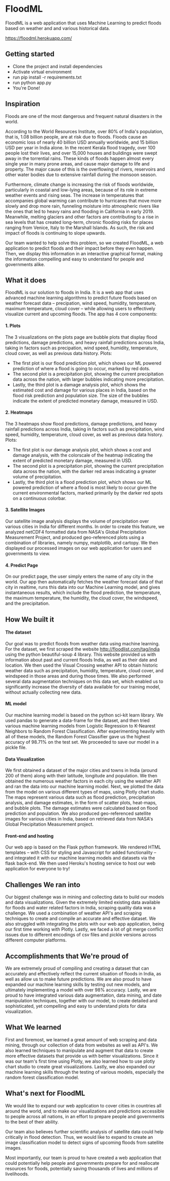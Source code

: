 # FloodML
FloodML is a web application that uses Machine Learning to predict floods based on weather and and various historical data.

https://floodml.herokuapp.com/

## Getting started
- Clone the project and install dependencies
- Activate virtual environment
- run pip install -r requirements.txt
- run python app.py
- You're Done!


## Inspiration
Floods are one of the most dangerous and frequent natural disasters in the world.

According to the World Resources Institute, over 80% of India's population, that is, 1.08 billion people, are at risk due to floods. Floods cause an economic loss of nearly 40 billion USD annually worldwide, and 15 billion USD per year in India alone. In the recent Kerala flood tragedy, over 100 people lost their lives, and over 15,000 houses and buildings were swept away in the torrential rains. These kinds of floods happen almost every single year in many prone areas, and cause major damage to life and property. The major cause of this is the overflowing of rivers, reservoirs and other water bodies due to extensive rainfall during the monsoon season.

Furthermore, climate change is increasing the risk of floods worldwide, particularly in coastal and low-lying areas, because of its role in extreme weather events and rising seas. The increase in temperatures that accompanies global warming can contribute to hurricanes that move more slowly and drop more rain, funneling moisture into atmospheric rivers like the ones that led to heavy rains and flooding in California in early 2019. Meanwhile, melting glaciers and other factors are contributing to a rise in sea levels that has created long-term, chronic flooding risks for places ranging from Venice, Italy to the Marshall Islands. As such, the risk and impact of floods is continuing to slope upwards.

Our team wanted to help solve this problem, so we created FloodML, a web application to predict floods and their impact before they even happen. Then, we display this information in an interactive graphical format, making the information compelling and easy to understand for people and governments alike.
  
## What it does
FloodML is our solution to floods in India. It is a web app that uses advanced machine learning algorithms to predict future floods based on weather forecast data – precipation, wind speed, humidity, temperature, maximum temperature, cloud cover – while allowing users to effectively visualize current and upcoming floods. The app has 4 core components:

#### 1. Plots
The 3 visualizations on the plots page are bubble plots that display flood predictions, damage predictions, and heavy rainfall predictions across India, taking in factors such as precipation, wind speed, humidity, temperature, cloud cover, as well as previous data history. Plots:
* The first plot is our flood prediction plot, which shows our ML powered prediction of where a flood is going to occur, marked by red dots.
* The second plot is a precipitation plot, showing the current precipitation data across the nation, with larger bubbles indicating more precipitation.
* Lastly, the third plot is a damage analysis plot, which shows the estimated cost and damage for various places in India, based on the flood risk prediction and population size. The size of the bubbles indicate the extent of predicted monetary damage, measured in USD.

#### 2. Heatmaps
The 3 heatmaps show flood predictions, damage predictions, and heavy rainfall predictions across India, taking in factors such as precipitation, wind speed, humidity, temperature, cloud cover, as well as previous data history. Plots:
* The first plot is our damage analysis plot, which shows a cost and damage analysis, with the colorscale of the heatmap indicating the extent of predicted monetary damage, measured in USD.
* The second plot is a precipitation plot, showing the current precipitation data across the nation, with the darker red areas indicating a greater volume of precipitation.
* Lastly, the third plot is a flood prediction plot, which shows our ML powered prediction of where a flood is most likely to occur given the current environmental factors, marked primarily by the darker red spots on a continuous colorbar.

#### 3. Satellite Images
Our satellite image analysis displays the volume of precipitation over various cities in India for different months. In order to create this feature, we analyzed netCDF4 formatted data from NASA's Global Precipitation Measurement Project, and produced geo-referenced plots using a combination of libraries, namely numpy, matplotlib, and cartopy. We then displayed our processed images on our web application for users and governments to view.

#### 4. Predict Page
On our predict page, the user simply enters the name of any city in the world. Our app then automatically fetches the weather forecast data of that city in realtime, runs this data into our Machine Learning model, and gives instantaneous results, which include the flood prediction, the temperature, the maximum temperature, the humidity, the cloud cover, the windspeed, and the precipitation.

## How We built it
#### The dataset
Our goal was to predict floods from weather data using machine learning. For the dataset, we first scraped the website http://floodlist.com/tag/india using the python beautiful-soup 4 library. This website provided us with information about past and current floods India, as well as their date and location. We then used the Visual Crossing weather API to obtain historic weather data such as precipitation, humidity, temperature, cloud cover, and windspeed in those areas and during those times. We also performed several data augmentation techniques on this data set, which enabled us to significantly increase the diversity of data available for our training model, without actually collecting new data.

#### ML model
Our machine learning model is based on the python sci-kit learn library. We used pandas to generate a data-frame for the dataset, and then tried various machine learning models from Logistic Regression to K-Nearest Neighbors to Random Forest Classification. After experimenting heavily with all of these models, the Random Forest Classifier gave us the highest accuracy of 98.71% on the test set. We proceeded to save our model in a pickle file.

#### Data Visualization
We first obtained a dataset of the major cities and towns in India (around 200 of them) along with their latitude, longitude and population. We then obtained the numerous weather factors in each city using the weather API and ran the data into our machine learning model. Next, we plotted the data from the model on various different types of maps, using Plotly chart studio. The maps represent various data such as flood prediction, precipitation analysis, and damage estimates, in the form of scatter plots, heat-maps, and bubble plots. The damage estimates were calculated based on flood prediction and population. We also produced geo-referenced satellite images for various cities in India, based on retrieved data from NASA's Global Precipitation Measurement project.

#### Front-end and hosting
Our web app is based on the Flask python framework. We rendered HTML templates – with CSS for styling and Javascript for added functionality – and integrated it with our machine learning models and datasets via the flask back-end. We then used Heroku's hosting service to host our web application for everyone to try! 

## Challenges We ran into
Our biggest challenge was in mining and collecting data to build our models and data visualizations. Given the extremely limited existing data available for floods and water related factors in India, scraping quality data was a challenge. We used a combination of weather API's and scraping techniques to create and compile an accurate and effective dataset. We also struggled with integrating the plots with our web app application, being our first time working with Plotly. Lastly, we faced a lot of git merge conflict issues due to different encodings of csv files and pickle versions across different computer platforms.

## Accomplishments that We're proud of
We are extremely proud of compiling and creating a dataset that can accurately and effectively reflect the current situation of floods in India, as well as allow us to make future predictions. We are also proud to have expanded our machine learning skills by testing out new models, and ultimately implementing a model with over 98% accuracy. Lastly, we are proud to have integrated various data augmentation, data mining, and date manipulation techniques, together with our model, to create detailed and sophisticated, yet compelling and easy to understand plots for data visualization.

## What We learned
First and foremost, we learned a great amount of web scraping and data mining, through our collection of data from websites as well as API's. We also learned techniques to manipulate and augment that data to create more effective datasets that provide us with better visualizations. Since it was our team's first time using Plotly, we also learned how to use plotly chart studio to create great visualizations. Lastly, we also expanded our machine learning skills through the testing of various models, especially the random forest classification model.

## What's next for FloodML
We would like to expand our web application to cover cities in countries all around the world, and to make our visualizations and predictions accessible to people across all nations, in an effort to prepare people and governments to the best of their ability.

Our team also believes further scientific analysis of satellite data could help critically in flood detection. Thus, we would like to expand to create an image classification model to detect signs of upcoming floods from satellite images.

Most importantly, our team is proud to have created a web application that could potentially help people and governments prepare for and reallocate resources for floods, potentially saving thousands of lives and millions of livelihoods.

